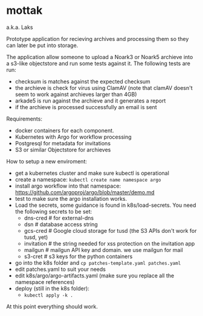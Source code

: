 # mottak
a.k.a. Laks

Prototype application for recieving archives and processing them so they can later be put into storage.

The application allow someone to upload a Noark3 or Noark5 archieve into a s3-like objectstore and run some tests against it. The following tests are run:
 - checksum is matches against the expected checksum
 - the archieve is check for virus using ClamAV (note that clamAV doesn't seem to work against archieves larger than 4GB)
 - arkade5 is run against the archieve and it generates a report
 - if the archieve is processed successfully an email is sent

Requirements:
 - docker containers for each component.
 - Kubernetes with Argo for workflow processing
 - Postgresql for metadata for invitations
 - S3 or similar Objectstore for archieves

How to setup a new enviroment:
 - get a kubernetes cluster and make sure kubectl is operational
 - create a namespace: ```kubectl create name namespace argo```
 - install argo workflow into that namespace: https://github.com/argoproj/argo/blob/master/demo.md
 - test to make sure the argo installation works.
 - Load the secrets, some guidance is found in k8s/load-secrets. You need the following secrets to be set:
   - dns-cred     # for external-dns
   - dsn          # database access string
   - gcs-cred     # Google cloud storage for tusd (the S3 APIs don't work for tusd, yet)
   - invitation   # the string needed for xss protection on the invitation app
   - mailgun      # mailgun API key and domain. we use mailgun for mail
   - s3-cret      # s3 keys for the python containers
 - go into the k8s folder and ```cp patches-template.yaml patches.yaml```
 - edit patches.yaml to suit your needs
 - edit k8s/argo/argo-artifacts.yaml (make sure you replace all the namespace references)
 - deploy (still in the k8s folder):
   - ```kubectl apply -k .```


At this point everything should work.